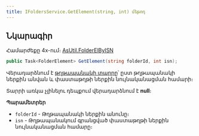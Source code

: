 ```yaml
---
title: IFoldersService.GetElement(string, int) մեթոդ  
---
```


## Նկարագիր

Համարժեքը 4x-ում։ [AsUtil.FolderElByISN](https://armsoft.github.io/as4x-docs/HTM/ProgrGuide/Functions/Functions/DocumentsCirculation/FolderElByISN.html)

```c#
public Task<FolderElement> GetElement(string folderId, int isn);
```

Վերադարձնում է [թղթապանակի տարրը](../../types/FolderElement.md)՝ ըստ թղթապանակի ներքին անվան և փաստաթղթի ներքին նույնականացման համարի։

Տարրի առկա չլինելու դեպքում վերադարձնում է **null**։

**Պարամետրեր**

* `folderId` - Թղթապանակի ներքին անունը։
* `isn` - Թղթապանակում գրանցված փաստաթղթի ներքին նույնականացման համարը։
